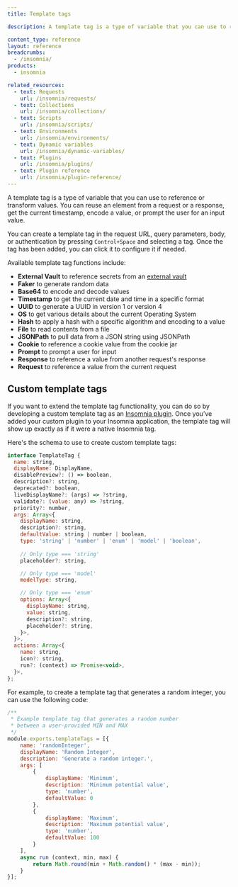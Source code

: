 ```yaml
---
title: Template tags

description: A template tag is a type of variable that you can use to reference or transform values.

content_type: reference
layout: reference
breadcrumbs: 
  - /insomnia/
products:
  - insomnia

related_resources:
  - text: Requests
    url: /insomnia/requests/
  - text: Collections
    url: /insomnia/collections/
  - text: Scripts
    url: /insomnia/scripts/
  - text: Environments
    url: /insomnia/environments/
  - text: Dynamic variables
    url: /insomnia/dynamic-variables/
  - text: Plugins
    url: /insomnia/plugins/
  - text: Plugin reference
    url: /insomnia/plugin-reference/
---
```


A template tag is a type of variable that you can use to reference or transform values. You can reuse an element from a request or a response, get the current timestamp, encode a value, or prompt the user for an input value.

You can create a template tag in the request URL, query parameters, body, or authentication by pressing `Control+Space` and selecting a tag. Once the tag has been added, you can click it to configure it if needed.

Available template tag functions include:
* **External Vault** to reference secrets from an [external vault](/insomnia/external-vault/)
* **Faker** to generate random data
* **Base64** to encode and decode values
* **Timestamp** to get the current date and time in a specific format
* **UUID** to generate a UUID in version 1 or version 4
* **OS** to get various details about the current Operating System
* **Hash** to apply a hash with a specific algorithm and encoding to a value
* **File** to read contents from a file
* **JSONPath** to pull data from a JSON string using JSONPath
* **Cookie** to reference a cookie value from the cookie jar
* **Prompt** to prompt a user for input
* **Response** to reference a value from another request's response
* **Request** to reference a value from the current request

## Custom template tags

If you want to extend the template tag functionality, you can do so by developing a custom template tag as an [Insomnia plugin](/insomnia/plugin-reference/). Once you’ve added your custom plugin to your Insomnia application, the template tag will show up exactly as if it were a native Insomnia tag.

Here's the schema to use to create custom template tags:

```js
interface TemplateTag {
  name: string,
  displayName: DisplayName,
  disablePreview?: () => boolean,
  description?: string,
  deprecated?: boolean,
  liveDisplayName?: (args) => ?string,
  validate?: (value: any) => ?string,
  priority?: number,
  args: Array<{
    displayName: string,
    description?: string,
    defaultValue: string | number | boolean,
    type: 'string' | 'number' | 'enum' | 'model' | 'boolean',
    
    // Only type === 'string'
    placeholder?: string,

    // Only type === 'model'
    modelType: string,

    // Only type === 'enum'
    options: Array<{
      displayName: string,
      value: string,
      description?: string,
      placeholder?: string,
    }>,
  }>,
  actions: Array<{
    name: string,
    icon?: string,
    run?: (context) => Promise<void>,
  }>,
};
```

For example, to create a template tag that generates a random integer, you can use the following code:
```js
/**
 * Example template tag that generates a random number 
 * between a user-provided MIN and MAX
 */
module.exports.templateTags = [{
    name: 'randomInteger',
    displayName: 'Random Integer',
    description: 'Generate a random integer.',
    args: [
        {
            displayName: 'Minimum',
            description: 'Minimum potential value',
            type: 'number',
            defaultValue: 0
        }, 
        {
            displayName: 'Maximum',
            description: 'Maximum potential value',
            type: 'number',
            defaultValue: 100
        }
    ],
    async run (context, min, max) {
        return Math.round(min + Math.random() * (max - min));
    }
}];
```

